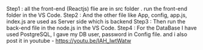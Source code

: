 Step1 : all the front-end (Reactjs) flie are in src folder . run the front-end folder in the VS Code.
Step2 : And the other file like App, config, app.js, index.js are used as Server side which is backend 
Step3 : Then run the back-end file in the node.js in the VS Code.
Step4 : For the DataBase I have used PostgreSQL, I gave my DB user, password in Config file.
and i also post it in youtube - https://youtu.be/IAH_lwtWatw
